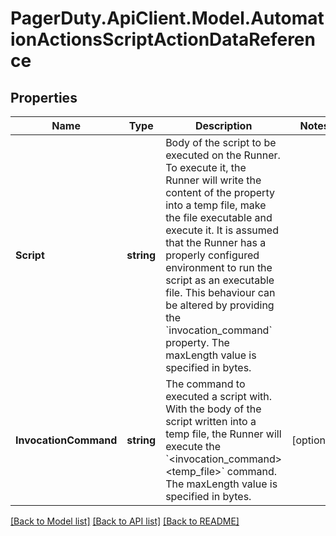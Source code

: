 # PagerDuty.ApiClient.Model.AutomationActionsScriptActionDataReference
## Properties

Name | Type | Description | Notes
------------ | ------------- | ------------- | -------------
**Script** | **string** | Body of the script to be executed on the Runner. To execute it, the Runner will write the content of the property into a temp file, make the file executable and execute it. It is assumed that the Runner has a properly configured environment to run the script as an executable file. This behaviour can be altered by providing the &#x60;invocation_command&#x60; property. The maxLength value is specified in bytes. | 
**InvocationCommand** | **string** | The command to executed a script with. With the body of the script written into a temp file, the Runner will execute the &#x60;&lt;invocation_command&gt; &lt;temp_file&gt;&#x60; command. The maxLength value is specified in bytes. | [optional] 

[[Back to Model list]](../README.md#documentation-for-models) [[Back to API list]](../README.md#documentation-for-api-endpoints) [[Back to README]](../README.md)

